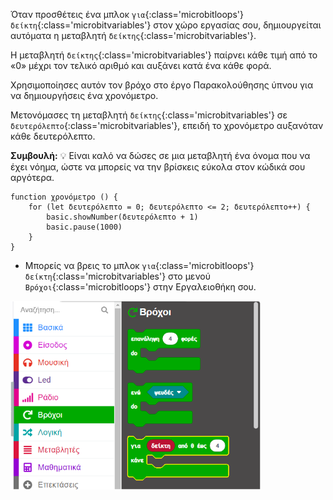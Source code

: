 Όταν προσθέτεις ένα μπλοκ `για`{:class='microbitloops'} `δείκτη`{:class='microbitvariables'} στον χώρο εργασίας σου, δημιουργείται αυτόματα η μεταβλητή `δείκτης`{:class='microbitvariables'}.

Η μεταβλητή `δείκτης`{:class='microbitvariables'} παίρνει κάθε τιμή από το «0» μέχρι τον τελικό αριθμό και αυξάνει κατά ένα κάθε φορά.

Χρησιμοποίησες αυτόν τον βρόχο στο έργο Παρακολούθησης ύπνου για να δημιουργήσεις ένα χρονόμετρο.

Μετονόμασες τη μεταβλητή `δείκτης`{:class='microbitvariables'} σε `δευτερόλεπτο`{:class='microbitvariables'}, επειδή το χρονόμετρο αυξανόταν κάθε δευτερόλεπτο.

**Συμβουλή:** 💡 Είναι καλό να δώσες σε μια μεταβλητή ένα όνομα που να έχει νόημα, ώστε να μπορείς να την βρίσκεις εύκολα στον κώδικά σου αργότερα.

```microbit
function χρονόμετρο () {
    for (let δευτερόλεπτο = 0; δευτερόλεπτο <= 2; δευτερόλεπτο++) {
        basic.showNumber(δευτερόλεπτο + 1)
        basic.pause(1000)
    }
}
```

- Μπορείς να βρεις το μπλοκ `για`{:class='microbitloops'} `δείκτη`{:class='microbitvariables'} στο μενού `Βρόχοι`{:class='microbitloops'} στην Εργαλειοθήκη σου.

<img src="images/forindex-location.png" alt="The Loops menu expanded with the for index block highlighted." width="400"/>
